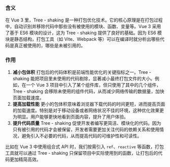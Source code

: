 ### 含义
在 Vue 3 里，Tree - shaking 是一种打包优化技术。它的核心原理是在打包过程中，自动识别并移除代码中那些没有被使用的模块、函数、变量等。Vue 3 采用了基于 ES6 模块的设计，这为 Tree - shaking 提供了良好的基础。因为 ES6 模块是静态结构，打包工具（如 Vite、Webpack 等）可以在编译时就分析出哪些代码是真正被使用的，哪些是未被引用的。

### 作用
1. **减小包体积**
打包后的代码体积是前端性能优化的关键指标之一。Tree - shaking 能把项目里未使用的代码剔除，显著减小最终打包文件的大小。例如，在一个 Vue 3 项目中引入了某个组件库，但只使用了其中的几个组件，Tree - shaking 会移除未使用的组件代码，从而减少网络传输的数据量，加快页面加载速度。
2. **提高加载性能**
更小的包体积意味着浏览器下载代码的时间更短，进而提高页面的加载速度。特别是对于移动设备或者网络状况不佳的环境，这种优化效果更为明显。用户能够更快地看到页面内容，提升了用户体验。
3. **提升代码质量**
Tree - shaking 促使开发者编写更简洁、模块化的代码。因为只有被引用的代码才会被保留，开发者需要更加关注代码的依赖关系和使用情况，避免引入不必要的代码，从而提高代码的可维护性和可读性。

比如在 Vue 3 中使用组合式 API 时，我们按需引入 `ref`、`reactive` 等函数，打包工具就可以通过 Tree - shaking 只保留项目中实际使用到的函数，让打包后的代码更加精简高效。 